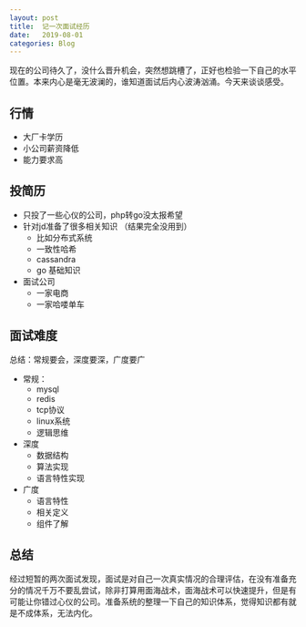 ```yaml
---
layout: post
title:  记一次面试经历
date:   2019-08-01
categories: Blog
---
```

现在的公司待久了，没什么晋升机会，突然想跳槽了，正好也检验一下自己的水平位置。本来内心是毫无波澜的，谁知道面试后内心波涛汹涌。今天来谈谈感受。
## 行情
* 大厂卡学历
* 小公司薪资降低
* 能力要求高
## 投简历
* 只投了一些心仪的公司，php转go没太报希望
* 针对jd准备了很多相关知识 （结果完全没用到）
    * 比如分布式系统
    * 一致性哈希
    * cassandra 
    * go 基础知识
* 面试公司
    * 一家电商
    * 一家哈喽单车
## 面试难度
总结：常规要会，深度要深，广度要广
* 常规：
    * mysql 
    * redis
    * tcp协议
    * linux系统 
    * 逻辑思维
* 深度
    * 数据结构
    * 算法实现
    * 语言特性实现
* 广度
    * 语言特性
    * 相关定义
    * 组件了解
## 总结
经过短暂的两次面试发现，面试是对自己一次真实情况的合理评估，在没有准备充分的情况千万不要乱尝试，除非打算用面海战术，面海战术可以快速提升，但是有可能让你错过心仪的公司。准备系统的整理一下自己的知识体系，觉得知识都有就是不成体系，无法内化。    


